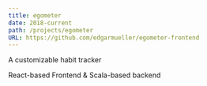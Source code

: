 ```yaml
---
title: egometer
date: 2018-current
path: /projects/egometer
URL: https://github.com/edgarmueller/egometer-frontend
---
```


A customizable habit tracker 

React-based Frontend & Scala-based backend 
